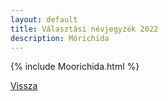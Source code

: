 ```yaml
---
layout: default
title: Választási névjegyzék 2022
description: Mórichida
---
```


{% include Moorichida.html %}

[Vissza](./)